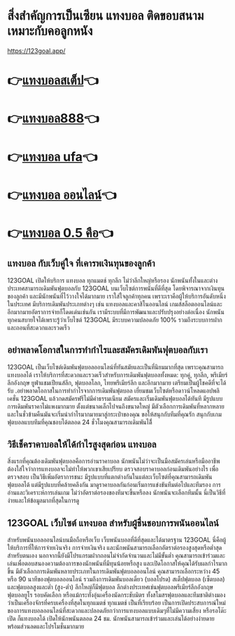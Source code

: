 
# สิ่งสำคัญการเป็นเซียน แทงบอล ติดขอบสนามเหมาะกับคอลูกหนัง

https://123goal.app/


# 👉[แทงบอลสเต็ป](https://123goal.app/)👈
# 👉[แทงบอล888](https://123goal.app/)👈
# 👉[แทงบอล ufa](https://123goal.app/)👈
# 👉[แทงบอล ออนไลน์](https://123goal.app/)👈
# 👉[แทงบอล 0.5 คือ](https://123goal.app/)👈

## แทงบอล กับเว็บคู่ใจ ที่เคารพเงินทุนของลูกค้า
123GOAL เปิดให้บริการ แทงบอล ทุกแมตช์ ทุกลีก ไม่ว่าลีกใหญ่หรือรอง นักพนันทั้งในและต่างประเทศสามารถเดิมพันฟุตบอลกับ 123GOAL บนเว็บไซต์การพนันที่ดีที่สุด โดยพิจารณาจากเงินทุนของลูกค้า และมีนักพนันที่ไว้วางใจได้มากมาย เราใส่ใจลูกค้าทุกคน เพราะเราคือผู้ให้บริการอันดับหนึ่งในประเทศ มีบริการเดิมพันประเภทต่างๆ เช่น แทงบอลและคาสิโนออนไลน์ เกมส์สล็อตออนไลน์และอีกมากมายอัตราการจ่ายก็โดดเด่นเช่นกัน เรามีระบบที่มีการพัฒนาและปรับปรุงอย่างต่อเนื่อง นักพนันทุกคนสบายใจได้เพราะรู้ว่าเว็บไซต์ 123GOAL มีระบบความปลอดภัย 100% รวมถึงระบบการฝากและถอนที่สะดวกและรวดเร็ว
## อย่าพลาดโอกาสในการทำกำไรและสมัครเดิมพันฟุตบอลกับเรา
123GOAL เป็นเว็บไซต์เดิมพันฟุตบอลออนไลน์ที่ทันสมัยและเป็นที่นิยมมากที่สุด เพราะคุณสามารถแทงบอลได้ เราให้บริการที่สะดวกและรวดเร็วสำหรับการเดิมพันฟุตบอลทั้งหมด: ทุกคู่, ทุกลีก, พรีเมียร์ลีกอังกฤษ ยูฟ่าแชมเปียนส์ลีก, ฟุตบอลโลก, ไทยพรีเมียร์ลีก และอีกมากมาย เตรียมเป็นผู้โชคดีที่จะได้รับ .อย่าพลาดโอกาสในการทำกำไรจากการเดิมพันฟุตบอล เยี่ยมชมเว็บไซต์หรือดาวน์โหลดแอปพลิเคชั่น 123GOAL แล้วกดสมัครฟรีไม่มีค่าธรรมเนียม สมัครและเริ่มเดิมพันฟุตบอลได้ทันที มีรูปแบบการเดิมพันราคาไม่แพงมากมาย ตั้งแต่ขนาดเล็กไปจนถึงขนาดใหญ่ มีตัวเลือกการเดิมพันที่หลากหลาย และในชั่วข้ามคืนมันจะเริ่มนำกำไรมากมายมาสู่กระเป๋าของคุณ ขอให้สนุกกับทีมที่คุณรัก สนุกกับเกมฟุตบอลแบบทีมที่คุณชอบได้ตลอด 24 ชั่วโมงคุณสามารถเดิมพันได้ี่
## วิธีเช็คราคาบอลให้ได้กำไรสูงสุดก่อน แทงบอล
สิ่งแรกที่คุณต้องเดิมพันฟุตบอลคือการอ่านราคาบอล นักพนันไม่ว่าจะเป็นมือสมัครเล่นหรือมืออาชีพต้องใส่ใจว่าการแทงบอลจะไม่ทำให้พวกเขาเสียเปรียบ ตรวจสอบราคาบอลก่อนเดิมพันอย่างไร เพื่อตรวจสอบ เป็นวิธีเพิ่มอัตราการชนะ มีรูปแบบที่แตกต่างกันในแต่ละเว็บไซต์ที่คุณสามารถเดิมพันฟุตบอลได้ แต่มีรูปแบบที่คล้ายคลึงกัน มาดูราคาบอลกันก่อนเริ่มการแข่งขันทีมต่อไปและทีมรอง การอ่านและวิเคราะห์การเล่นเกม ไม่ว่าอัตราต่อรองของทีมจะขึ้นหรือลง นักพนันจะเลือกทีมนั้น นี่เป็นวิธีที่ง่ายและให้ข้อมูลมากที่สุดในการดู
## 123GOAL เว็บไซต์ แทงบอล สำหรับผู้ชื่นชอบการพนันออนไลน์
สำหรับพนันบอลออนไลน์บนมือถือหรือเว็บ เว็บพนันบอลที่ดีที่สุดและได้มาตรฐาน 123GOAL นี่คือผู้ให้บริการที่ให้การจ่ายเงินจริง การจ่ายเงินจริง และนักพนันสามารถเลือกอัตราต่อรองสูงสุดหรือต่ำสุดสำหรับตนเอง นอกจากนี้ยังมีโปรแกรมฝากถอนไม่จำกัดจำนวนและไม่มีขั้นต่ำ คุณสามารถเข้าร่วมและเล่นเพื่อตอบสนองความต้องการของนักพนันที่มีทุนน้อยหรือสูง และเปิดโอกาสให้คุณได้รับผลกำไรมากขึ้น มีตัวเลือกการเดิมพันหลายประเภทในการเดิมพันฟุตบอลออนไลน์ คุณสามารถเลือกระหว่าง 45 หรือ 90 นาทีของฟุตบอลออนไลน์ รวมถึงการเดิมพันบอลเดี่ยว (บอลโปรด) สเต็ปฟุตบอล (เซ็ตบอล) และฟุตบอลสูงและต่ำ (สูง-ต่ำ) ลีกใหญ่ก็มีฟุตบอล ลีกต่างประเทศเช่นฟุตบอลพรีเมียร์ลีกอังกฤษ ฟุตบอลยูโร รอบคัดเลือก หรือแม้กระทั่งอุ่นเครื่องนัดกระชับมิตร ทั้งสโมสรฟุตบอลและทีมชาติต่างมองว่าเป็นเครื่องจักรที่ครบเครื่องที่สุดในทุกแมตช์ ทุกแมตช์ เป็นที่เรียบร้อย เป็นการเปิดประสบการณ์ใหม่ของการแทงบอลออนไลน์ที่สะดวกและปลอดภัยกว่าการแทงบอลแบบเดิมๆที่ไม่มีความเสี่ยง หรือรอโต๊ะเปิด ก็แทงบอลได้ เปิดให้นักพนันตลอด 24 ชม. นักพนันสามารถเข้าร่วมและเล่นได้อย่างง่ายดาย พร้อมส่วนลดและโปรโมชั่นมากมาย
